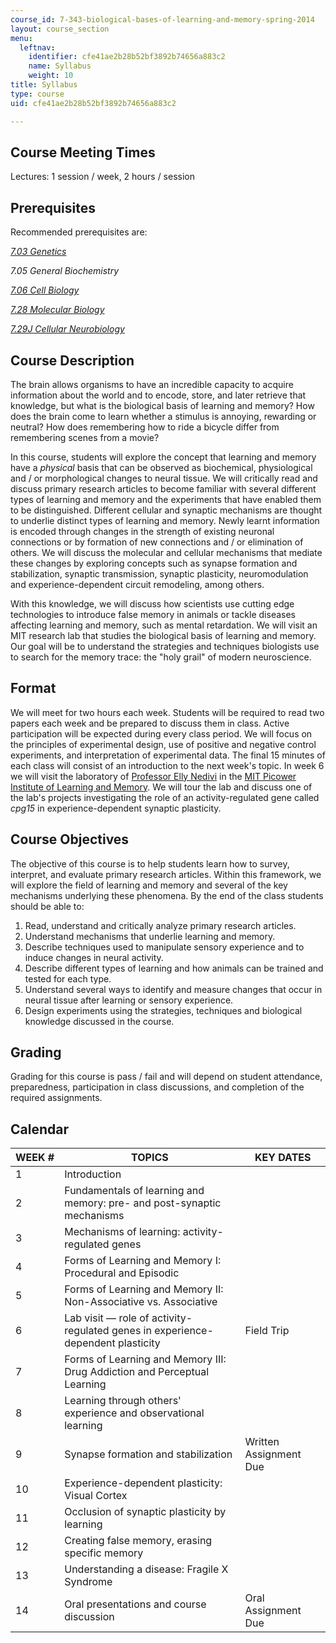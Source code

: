 ```yaml
---
course_id: 7-343-biological-bases-of-learning-and-memory-spring-2014
layout: course_section
menu:
  leftnav:
    identifier: cfe41ae2b28b52bf3892b74656a883c2
    name: Syllabus
    weight: 10
title: Syllabus
type: course
uid: cfe41ae2b28b52bf3892b74656a883c2

---
```


Course Meeting Times
--------------------

Lectures: 1 session / week, 2 hours / session

Prerequisites
-------------

Recommended prerequisites are:

[_7.03 Genetics_](/courses/7-03-genetics-fall-2004/)

_7.05 General Biochemistry_

[_7.06 Cell Biology_](/courses/7-06-cell-biology-spring-2007/)

[_7.28 Molecular Biology_](/courses/7-28-molecular-biology-spring-2005/)

[_7.29J Cellular Neurobiology_](/courses/7-29j-cellular-neurobiology-spring-2012/)

Course Description
------------------

The brain allows organisms to have an incredible capacity to acquire information about the world and to encode, store, and later retrieve that knowledge, but what is the biological basis of learning and memory? How does the brain come to learn whether a stimulus is annoying, rewarding or neutral? How does remembering how to ride a bicycle differ from remembering scenes from a movie?

In this course, students will explore the concept that learning and memory have a _physical_ basis that can be observed as biochemical, physiological and / or morphological changes to neural tissue. We will critically read and discuss primary research articles to become familiar with several different types of learning and memory and the experiments that have enabled them to be distinguished. Different cellular and synaptic mechanisms are thought to underlie distinct types of learning and memory. Newly learnt information is encoded through changes in the strength of existing neuronal connections or by formation of new connections and / or elimination of others. We will discuss the molecular and cellular mechanisms that mediate these changes by exploring concepts such as synapse formation and stabilization, synaptic transmission, synaptic plasticity, neuromodulation and experience-dependent circuit remodeling, among others.

With this knowledge, we will discuss how scientists use cutting edge technologies to introduce false memory in animals or tackle diseases affecting learning and memory, such as mental retardation. We will visit an MIT research lab that studies the biological basis of learning and memory. Our goal will be to understand the strategies and techniques biologists use to search for the memory trace: the "holy grail" of modern neuroscience.

Format
------

We will meet for two hours each week. Students will be required to read two papers each week and be prepared to discuss them in class. Active participation will be expected during every class period. We will focus on the principles of experimental design, use of positive and negative control experiments, and interpretation of experimental data. The final 15 minutes of each class will consist of an introduction to the next week's topic. In week 6 we will visit the laboratory of [Professor Elly Nedivi](http://picower.mit.edu/elly-nedivi) in the [MIT Picower Institute of Learning and Memory](http://picower.mit.edu/). We will tour the lab and discuss one of the lab's projects investigating the role of an activity-regulated gene called _cpg15_ in experience-dependent synaptic plasticity.

Course Objectives
-----------------

The objective of this course is to help students learn how to survey, interpret, and evaluate primary research articles. Within this framework, we will explore the field of learning and memory and several of the key mechanisms underlying these phenomena. By the end of the class students should be able to:

1.  Read, understand and critically analyze primary research articles.
2.  Understand mechanisms that underlie learning and memory.
3.  Describe techniques used to manipulate sensory experience and to induce changes in neural activity.
4.  Describe different types of learning and how animals can be trained and tested for each type.
5.  Understand several ways to identify and measure changes that occur in neural tissue after learning or sensory experience.
6.  Design experiments using the strategies, techniques and biological knowledge discussed in the course.

Grading
-------

Grading for this course is pass / fail and will depend on student attendance, preparedness, participation in class discussions, and completion of the required assignments.

Calendar
--------

| WEEK # | TOPICS | KEY DATES |
| --- | --- | --- |
| 1 | Introduction | &nbsp; |
| 2 | Fundamentals of learning and memory: pre- and post-synaptic mechanisms | &nbsp; |
| 3 | Mechanisms of learning: activity-regulated genes | &nbsp; |
| 4 | Forms of Learning and Memory I: Procedural and Episodic | &nbsp; |
| 5 | Forms of Learning and Memory II: Non-Associative vs. Associative | &nbsp; |
| 6 | Lab visit — role of activity-regulated genes in experience-dependent plasticity | Field Trip |
| 7 | Forms of Learning and Memory III: Drug Addiction and Perceptual Learning | &nbsp; |
| 8 | Learning through others' experience and observational learning | &nbsp; |
| 9 | Synapse formation and stabilization | Written Assignment Due |
| 10 | Experience-dependent plasticity: Visual Cortex | &nbsp; |
| 11 | Occlusion of synaptic plasticity by learning | &nbsp; |
| 12 | Creating false memory, erasing specific memory | &nbsp; |
| 13 | Understanding a disease: Fragile X Syndrome | &nbsp; |
| 14 | Oral presentations and course discussion | Oral Assignment Due